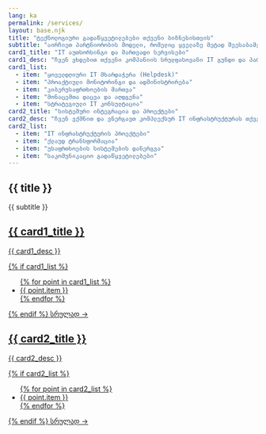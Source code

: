 ```yaml
---
lang: ka
permalink: /services/
layout: base.njk
title: "ტექნოლოგიური გადაწყვეტილებები თქვენი ბიზნესისთვის"
subtitle: "აირჩიეთ პარტნიორობის მოდელი, რომელიც ყველაზე მეტად შეესაბამება თქვენს მიზნებს - უწყვეტი IT მხარდაჭერა თუ კომპლექსური პროექტის განხორციელება."
card1_title: "IT აუთსორსინგი და მართვადი სერვისები"
card1_desc: "ჩვენ ვხდებით თქვენი კომპანიის სრულფასოვანი IT გუნდი და პარტნიორი, რომელიც ზრუნავს ტექნოლოგიებზე, რათა თქვენ შეძლოთ ბიზნესის ზრდაზე ფოკუსირება."
card1_list:
  - item: "ყოველდღიური IT მხარდაჭერა (Helpdesk)"
  - item: "პროაქტიული მონიტორინგი და ადმინისტრირება"
  - item: "კიბერუსაფრთხოების მართვა"
  - item: "მონაცემთა დაცვა და აღდგენა"
  - item: "სტრატეგიული IT კონსულტაცია"
card2_title: "სისტემური ინტეგრაცია და პროექტები"
card2_desc: "ჩვენ ვქმნით და ვნერგავთ კომპლექსურ IT ინფრასტრუქტურას თქვენი ბიზნესის ამბიციური მიზნებისთვის."
card2_list:
  - item: "IT ინფრასტრუქტურის პროექტები"
  - item: "ქლაუდ ტრანსფორმაცია"
  - item: "უსაფრთხოების სისტემების დანერგვა"
  - item: "საკომუნიკაციო გადაწყვეტილებები"
---
```

<section class="page-section">
    <div class="container">
        <div class="section-title text-center" data-aos="fade-up">
            <h1>{{ title }}</h1>
            <p>{{ subtitle }}</p>
        </div>
        <div class="service-hub-grid" data-aos="fade-up" data-aos-delay="200">
            <a href="/services/managed-services/" class="hub-card glass-panel">
                <h2>{{ card1_title }}</h2>
                <p>{{ card1_desc }}</p>
                {% if card1_list %}
                <ul class="hub-card-list">
                    {% for point in card1_list %}
                    <li>{{ point.item }}</li>
                    {% endfor %}
                </ul>
                {% endif %}
                <span class="hub-card-cta">სრულად →</span>
            </a>
            <a href="/services/projects/" class="hub-card glass-panel">
                <h2>{{ card2_title }}</h2>
                <p>{{ card2_desc }}</p>
                {% if card2_list %}
                <ul class="hub-card-list">
                    {% for point in card2_list %}
                    <li>{{ point.item }}</li>
                    {% endfor %}
                </ul>
                {% endif %}
                <span class="hub-card-cta">სრულად →</span>
            </a>
        </div>
    </div>
</section>